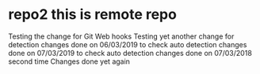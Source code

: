 # repo2 this is remote repo
Testing the change for Git Web hooks
Testing yet another change for detection
changes done on 06/03/2019 to check auto detection
changes done on 07/03/2019 to check auto detection
changes done on 07/03/2018 second time
Changes done yet again
